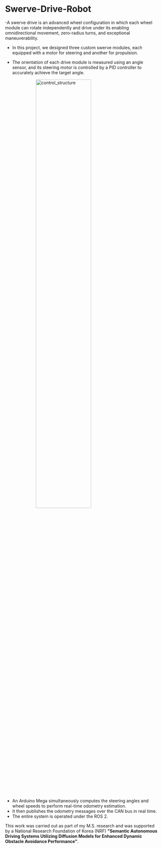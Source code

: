 # Swerve-Drive-Robot

-A swerve drive is an advanced wheel configuration in which each wheel module can rotate independently and drive under its enabling omnidirectional movement, zero-radius turns, and exceptional maneuverability.

- In this project, we designed three custom swerve modules, each equipped with a motor for steering and another for propulsion.

- The orientation of each drive module is measured using an angle sensor, and its steering motor is controlled by a PID controller to accurately achieve the target angle.

<img src="https://github.com/user-attachments/assets/60ec75e0-e73d-4e9e-88d1-152c88caf6da" 
     alt="control_structure"
     style="display: block; margin: 0 auto; width: 60%; height: auto;">



- An Arduino Mega simultaneously computes the steering angles and wheel speeds to perform real-time odometry estimation.
- It then publishes the odometry messages over the CAN bus in real time.
- The entire system is operated under the ROS 2.

This work was carried out as part of my M.S.
                            research and was supported by a National
                            Research
                            Foundation of Korea (NRF) <strong>"Semantic
                                Autonomous Driving Systems Utilizing Diffusion
                                Models for Enhanced Dynamic Obstacle Avoidance
                                Performance"</strong>.
